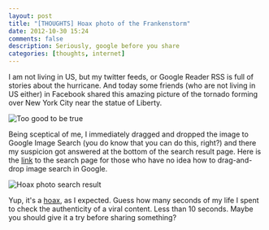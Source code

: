 ```yaml
---
layout: post
title: "[THOUGHTS] Hoax photo of the Frankenstorm"
date: 2012-10-30 15:24
comments: false
description: Seriously, google before you share
categories: [thoughts, internet]
---
```

I am not living in US, but my twitter feeds, or Google Reader RSS is full of stories about the hurricane. And today some friends (who are not living in US either) in Facebook shared this amazing picture of the tornado forming over New York City near the statue of Liberty.

![Too good to be true](http://0.tqn.com/d/urbanlegends/1/0/u/3/1/fake_ny_tornado.jpg)

<!-- more -->

Being sceptical of me, I immediately dragged and dropped the image to Google Image Search (you do know that you can do this, right?) and there my suspicion got answered at the bottom of the search result page. Here is the [link](https://www.google.co.jp/search?tbs=sbi:AMhZZivLXniAjEY_1P6q5anH15SQrhKeOwKAA4SrqEBn8dcVblkPpYeWNqk9G5KIalu8xqStmH4aIhYwGoG-O8um1GTsZcTHJw2mDj9Yny0Tiu8qogNv21sOlBeVTPEQb6g9_1hyya_1_1IwCuFumsBpuTaXYdwYUXaLo97Iiht81O0YWGs-eehu30eQ9DZTIUyNNdWjL0navf30DBaHD7woLqNTDa3cF-X0J04vnxPgwQ-LL4E5XVQEmMSy1m1FNFnmmeRt6dzMZp3LJFz7CnRXgKMC1W3M-OrZnnAPuNxm8KmNMXNG6SjOWlCLX7yZnY79A5q2oRZpztARx1UBjhSXrLHPQRMID551O87PRvBZXRpI3Ojx8HgCBXRMWOj_1tRo0gY6PF-OgCNOddMGNAyhc_1J2_1No4ixLwBpo-umqc358GwzvdavEG13z5OChPmzoCbnIX4JyUPwplULiMs4SRg4wEtOBKVo1ymLryNhgo7VrkCJ0Vf5vvrLaC7HRGIIccFjmG2V2PFl2ufLjogkku4t0fY7JI31foGAEifIRXTV8JRyLLr6xPjT63Gaz2UrKBNJaH3RdSyyR8V9kauE-uJb0qwYmnmFJ3v4GZRcSD7R0567e4272MkGNy7Xs_1TZH5vQw46qKW23BbQxiZIMBnVY5fb9QLaY33CnGnAL1Sqny4FgOEVIZ32okyu5y19LF0R0i_13Ut8bvTuwAeMDCi8xUSvluRbxrBSdOi7iBAZUCqp8j0JboCD5i2SYwZtqwaHH1rN59A9KSMxU-qt0BmbLwwUBfwcGwCKtzxZXOPcDQVR1t2QKFb2nRTW4-eB4WXhcauyRLTcxxp5SdkTi8ke9J9nciAP5Yja3yd4AWSKwP0_1ViBJIjOeS6iK5E6b548kz_1gRGGxWhUawz8kOmBOZNJqInShy0_1iCUmbZ-iVwk6oXjMgu_1ZWCVNrKW_1sD-82zY_1ZEt_1uuJmDPNik-Qtfm_1MD8An-6tkQk_1vSzIpIXqXy39vrTImYpIEcQfu_1SUgDuKgRIMWHzOVx-iVm_15FSXkvq0Np-K7O437oyaCooLJiJgDVDrC-0fRgNxPjOc9Iu7lRZL39qYOcUyL4QJIiNyj28k6BL20fqXvtqf4Ig83cMJoaFziPsrxrJj64PlyqTL7KCmF3b-AyGrDXjWBz-l7ZkXhV1_1fgSmLXK51A4MeKiKKFzITS_1zcgUhEggG6GETgP72_1Hjv_1yfPSywfEhR9WkeLV-VRGX3xIFUXVa2EMnLLLqtqTJJLUOk4utDlvBUz_117lUfI1ajqEpdOPK-rRPaOP3ajXszLXiJY5BFf6DY8FE3hFcmY0c9tsP6wcpgJEZ9elGVkitXofTR14ISChYN868SZUYMsqNpw&num=10&hl=en&safe=active&bih=651&biw=1360) to the search page for those who have no idea how to drag-and-drop image search in Google.

![Hoax photo search result](http://f.cl.ly/items/0a1Q2l0o0h40300A1v0J/Screen%20Shot%202012-10-30%20at%203.29.19%20PM.png)

Yup, it's a [hoax](http://urbanlegends.about.com/od/naturalwonders/ss/New-York-City-Tornado-Picture.htm), as I expected. Guess how many seconds of my life I spent to check the authenticity of a viral content. Less than 10 seconds. Maybe you should give it a try before sharing something?
